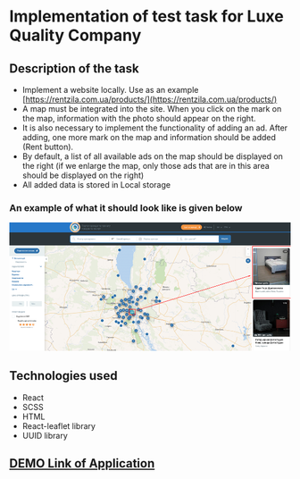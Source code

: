 # Implementation of test task for Luxe Quality Company

## Description of the task

- Implement a website locally. Use as an example [https://rentzila.com.ua/products/](https://rentzila.com.ua/products/)
- A map must be integrated into the site. When you click on the mark on the map, information with the photo should appear on the right.
- It is also necessary to implement the functionality of adding an ad. After adding, one more mark on the map and information should be added (Rent button).
- By default, a list of all available ads on the map should be displayed on the right (if we enlarge the map, only those ads that are in this area should be displayed on the right)
- All added data is stored in Local storage

### An example of what it should look like is given below
![img_2.png](img_2.png)

## Technologies used
- React
- SCSS
- HTML
- React-leaflet library
- UUID library


## [DEMO Link of Application](https://leonid-vegera.github.io/rent-site/)
